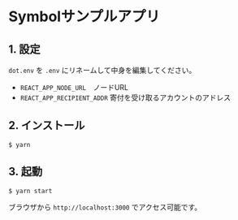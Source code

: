 # Symbolサンプルアプリ

## 1. 設定

`dot.env` を `.env` にリネームして中身を編集してください。

- `REACT_APP_NODE_URL`　ノードURL
- `REACT_APP_RECIPIENT_ADDR` 寄付を受け取るアカウントのアドレス

## 2. インストール

```
$ yarn
```

## 3. 起動

```
$ yarn start
```

ブラウザから `http://localhost:3000` でアクセス可能です。
